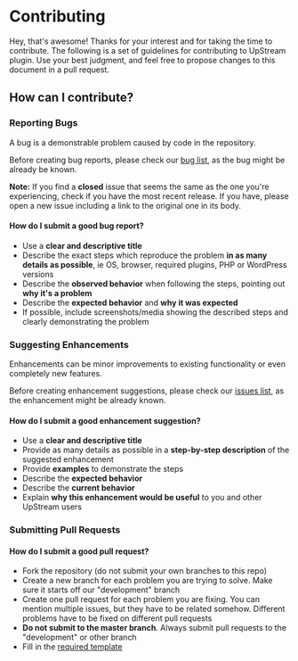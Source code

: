 # Contributing
Hey, that's awesome! Thanks for your interest and for taking the time to contribute.
The following is a set of guidelines for contributing to UpStream plugin. Use your best judgment, and feel free to propose changes to this document in a pull request.

## How can I contribute?

### Reporting Bugs

A bug is a demonstrable problem caused by code in the repository.

Before creating bug reports, please check our [bug list](https://github.com/AllediaWordPress/UpStream/issues?q=is%3Aopen+is%3Aissue+label%3Atype%3Aissue%3Abug), as the bug might be already be known.

**Note:** If you find a **closed** issue that seems the same as the one you're experiencing, check if you have the most recent release. If you have, please open a new issue including a link to the original one in its body.

#### How do I submit a good bug report?

- Use a **clear and descriptive title**
- Describe the exact steps which reproduce the problem **in as many details as possible**, ie OS, browser, required plugins, PHP or WordPress versions
- Describe the **observed behavior** when following the steps, pointing out **why it's a problem**
- Describe the **expected behavior** and **why it was expected**
- If possible, include screenshots/media showing the described steps and clearly demonstrating the problem

### Suggesting Enhancements

Enhancements can be minor improvements to existing functionality or even completely new features.

Before creating enhancement suggestions, please check our [issues list](https://github.com/upstreamplugin/UpStream/issues), as the enhancement might be already known.

#### How do I submit a good enhancement suggestion?

- Use a **clear and descriptive title**
- Provide as many details as possible in a **step-by-step description** of the suggested enhancement
- Provide **examples** to demonstrate the steps
- Describe the **expected behavior**
- Describe the **current behavior**
- Explain **why this enhancement would be useful** to you and other UpStream users

### Submitting Pull Requests

#### How do I submit a good pull request?

- Fork the repository (do not submit your own branches to this repo)
- Create a new branch for each problem you are trying to solve. Make sure it starts off our "development" branch
- Create one pull request for each problem you are fixing. You can mention multiple issues, but they have to be related somehow. Different problems have to be fixed on different pull requests
- **Do not submit to the master branch**. Always submit pull requests to the "development" or other branch
- Fill in the [required template](https://github.com/AllediaWordPress/UpStream/blob/master/.github/PULL_REQUEST_TEMPLATE.md)
